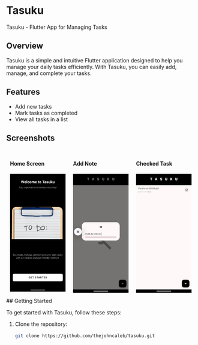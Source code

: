 # Tasuku

Tasuku - Flutter App for Managing Tasks

## Overview

Tasuku is a simple and intuitive Flutter application designed to help you manage your daily tasks efficiently. With Tasuku, you can easily add, manage, and complete your tasks.

## Features

- Add new tasks
- Mark tasks as completed
- View all tasks in a list

## Screenshots

<div style="display: flex; flex-wrap: wrap; justify-content: space-around;">
  <div style="flex: 1; margin: 10px;">
    <h4>Home Screen</h4>
    <img src="assets/img/home_shot.png" alt="Home Screen" style="max-width: 100%; height: auto;">
  </div>
  <div style="flex: 1; margin: 10px;">
    <h4>Add Note</h4>
    <img src="assets/img/addnote_shot.png" alt="Add Note" style="max-width: 100%; height: auto;">
  </div>
  <div style="flex: 1; margin: 10px;">
    <h4>Checked Task</h4>
    <img src="assets/img/checked_shot.png" alt="Checked Task" style="max-width: 100%; height: auto;">
  </div>
</div>
## Getting Started

To get started with Tasuku, follow these steps:

1. Clone the repository:
   ```sh
   git clone https://github.com/thejohncaleb/tasuku.git